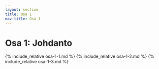 ```yaml
---
layout: section
title: Osa 1
nav-title: Osa 1
---
```

# Osa 1: Johdanto

{% include_relative osa-1-1.md %}
{% include_relative osa-1-2.md %}
{% include_relative osa-1-3.md %}



